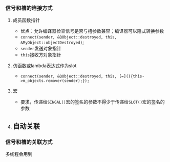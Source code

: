 ### 信号和槽的连接方式

1. 成员函数指针
   - 优点：允许编译器检查信号是否与槽参数兼容；编译器可以隐式转换参数
   - `connect(sender, &QObject::destroyed, this, &MyObject::objectDestroyed)`;
   - `sender`发送对象指针
   - `this`接收方对象指针

2. 仿函数或lambda表达式作为slot
   - `connect(sender, &QObject::destroyed, this, [=](){this->m_objects.remover(sender);});`

3. 宏
   - 要求，传递给`SINGAL()`宏的签名的参数不得少于传递给`SLOT()`宏的签名的参数
4. 自动关联
   - 

### 信号和槽的关联方式

多线程会用到